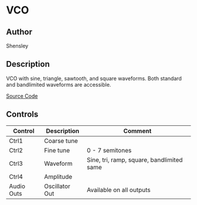 # VCO

## Author

Shensley


## Description

VCO with sine, triangle, sawtooth, and square waveforms. 
Both standard and bandlimited waveforms are accessible. 

[Source Code](https://github.com/electro-smith/DaisyExamples/tree/master/patch/vco)

## Controls

| Control | Description | Comment |
| --- | --- | --- |
| Ctrl1 | Coarse tune | |
| Ctrl2 | Fine tune | 0 - 7 semitones |
| Ctrl3 | Waveform | Sine, tri, ramp, square, bandlimited same |
| Ctrl4 | Amplitude |  |
| Audio Outs | Oscillator Out | Available on all outputs |



